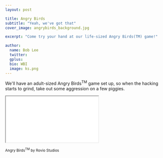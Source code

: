 ```yaml
---
layout: post

title: Angry Birds
subtitle: "Yeah, we've got that"
cover_image: angrybirds_background.jpg

excerpt: "Come try your hand at our life-sized Angry Birds(TM) game!"

author:
  name: Bob Lee
  twitter: 
  gplus: 
  bio: WBI 
  image: ks.png
---
```

We'll have an adult-sized Angry Birds<sup>TM</sup> game set up, so when the hacking starts to grind, take out some aggression on a few piggies.

<div id="angry_birds_testvid" class="embed-responsive embed-responsive-16by9">

<iframe src="//player.vimeo.com/video/103054365?title=0&amp;byline=0&amp;portrait=0" webkitallowfullscreen mozallowfullscreen allowfullscreen></iframe> 
</div>

<small>Angry Birds<sup>TM</sup> by Rovio Studios</small>